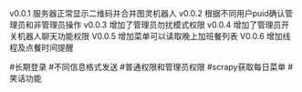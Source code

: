 v0.0.1 服务器正常显示二维码并合并图灵机器人
v0.0.2 根据不同用户puid确认管理员和非管理员操作
v0.0.3 增加了管理员勿扰模式权限
v0.0.4 增加了管理员开关机器人聊天功能权限
V0.0.5 增加菜单可以读取晚上加班餐列表
V0.0.6 增加线程及点餐时间提醒

#长期登录
#不同信息格式发送
#普通权限和管理员权限
#scrapy获取每日菜单
#笑话功能

